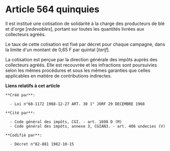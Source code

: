 # Article 564 quinquies

Il est institué une cotisation de solidarité à la charge des producteurs de blé et d'orge [*redevables*], portant sur toutes
les quantités livrées aux collecteurs agréés.

Le taux de cette cotisation est fixé par décret pour chaque campagne, dans la limite d'un montant de 0,65 F par quintal
[*tarif*].

La cotisation est perçue par la direction générale des impôts auprès des collecteurs agréés. Elle est recouvrée et les
infractions sont poursuivies selon les mêmes procédures et sous les mêmes garanties que celles applicables en matière de
contributions indirectes.

**Liens relatifs à cet article**

	**Créé par**:

	  - Loi n°68-1172 1968-12-27 ART. 30 1° JORF 29 DECEMBRE 1968

	**Cité par**:

	  - Code général des impôts, CGI. - art. 1698 D (M)
	  - Code général des impôts, annexe 3, CGIAN3. - art. 406 undecies (V)

	**Codifié par**:

	  - Décret n°82-881 1982-10-15
